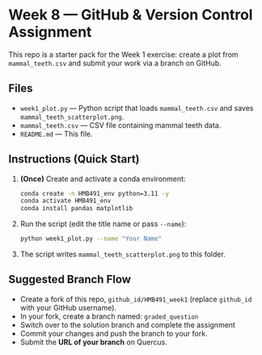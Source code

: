 # Week 8 — GitHub & Version Control Assignment

This repo is a starter pack for the Week 1 exercise: create a plot from `mammal_teeth.csv` and submit your work via a branch on GitHub.

## Files

- `week1_plot.py` — Python script that loads `mammal_teeth.csv` and saves `mammal_teeth_scatterplot.png`.
- `mammal_teeth.csv` — CSV file containing mammal teeth data.
- `README.md` — This file.

## Instructions (Quick Start)

1. **(Once)** Create and activate a conda environment:

   ```bash
   conda create -n HMB491_env python=3.11 -y
   conda activate HMB491_env
   conda install pandas matplotlib
   ```
2. Run the script (edit the title name or pass `--name`):

   ```bash
   python week1_plot.py --name "Your Name"
   ```
3. The script writes `mammal_teeth_scatterplot.png` to this folder.

## Suggested Branch Flow

- Create a fork of this repo, `github_id/HMB491_week1` (replace `github_id` with your GitHub username).
- In your fork, create a branch named: `graded_question`
- Switch over to the solution branch and complete the assignment
- Commit your changes and push the branch to your fork.
- Submit the **URL of your branch** on Quercus.
